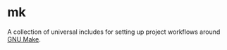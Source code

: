 # mk

A collection of universal includes for setting up project workflows around
[GNU Make](https://www.gnu.org/software/make/).
